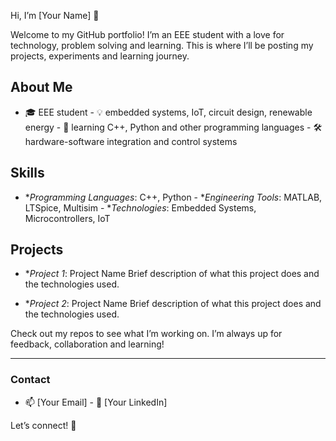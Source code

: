 Hi, I’m [Your Name] 👋

Welcome to my GitHub portfolio! I’m an EEE student with a love for technology, problem solving and learning. This is where I’ll be posting my projects, experiments and learning journey.

## About Me

- 🎓 EEE student - 💡 embedded systems, IoT, circuit design, renewable energy - 🌱 learning C++, Python and other programming languages - 🛠 hardware-software integration and control systems

## Skills

- **Programming Languages*: C++, Python - **Engineering Tools*: MATLAB, LTSpice, Multisim - **Technologies*: Embedded Systems, Microcontrollers, IoT

## Projects

- **Project 1*: Project Name
Brief description of what this project does and the technologies used.

- **Project 2*: Project Name
Brief description of what this project does and the technologies used.

Check out my repos to see what I’m working on. I’m always up for feedback, collaboration and learning!

---

### Contact

- 📫 [Your Email] - 💼 [Your LinkedIn]

Let’s connect! 👋
